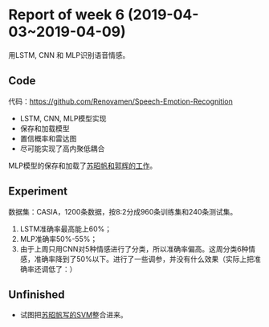 # Report of week 6 (2019-04-03~2019-04-09)

用LSTM, CNN 和 MLP识别语音情感。



## Code

代码：https://github.com/Renovamen/Speech-Emotion-Recognition

- LSTM, CNN, MLP模型实现
- 保存和加载模型
- 置信概率和雷达图
- 尽可能实现了高内聚低耦合

MLP模型的保存和加载了[苏昭帆和郭辉的工作](https://github.com/Zhaofan-Su/SpeechEmotionRecognition)。



## Experiment

数据集：CASIA，1200条数据，按8:2分成960条训练集和240条测试集。

1. LSTM准确率最高能上60%；
2. MLP准确率50%-55%；
3. 由于上周只用CNN对5种情感进行了分类，所以准确率偏高。这周分类6种情感，准确率降到了50%以下。进行了一些调参，并没有什么效果（实际上把准确率还调低了：）



## Unfinished

- 试图把[苏昭帆写的SVM](https://github.com/Zhaofan-Su/SpeechEmotionRecognition)整合进来。